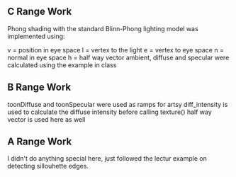## C Range Work

Phong shading with the standard Blinn-Phong lighting model was implemented using:

v = position in eye space
l = vertex to the light
e = vertex to eye space
n = normal in eye space
h = half way vector 
ambient, diffuse and specular were calculated using the example in class

## B Range Work

toonDiffuse and toonSpecular were used as ramps for artsy
diff_intensity is used to calculate the diffuse intensity before calling texture()
half way vector is used here as well

## A Range Work

I didn't do anything special here, just followed the lectur example on detecting sillouhette edges.
